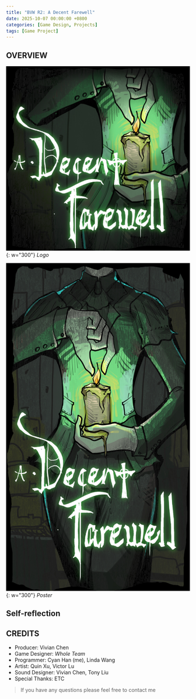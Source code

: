 ```yaml
---
title: "BVW R2: A Decent Farewell"
date: 2025-10-07 00:00:00 +0800
categories: [Game Design, Projects]
tags: [Game Project]
---
```


## OVERVIEW
![Logo](/assets/img/GameDesign/Projects/a_decent_farewell/icon.jpg){: w="300"}
*Logo*

![Poster](/assets/img/GameDesign/Projects/a_decent_farewell/poster.jpg){: w="300"}
*Poster*


## Self-reflection


## CREDITS
- Producer: Vivian Chen
- Game Designer: *Whole Team*
- Programmer: Cyan Han (me), Linda Wang
- Artist: Quin Xu, Victor Lu
- Sound Designer: Vivian Chen, Tony Liu
- Special Thanks: ETC

> If you have any questions please feel free to contact me<br>
